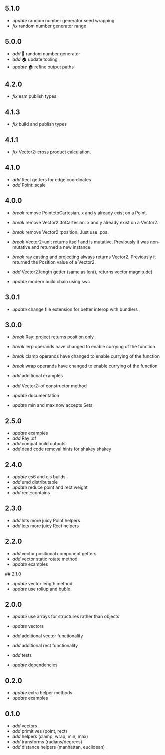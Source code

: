 ## 5.1.0

- _update_ random number generator seed wrapping
- _fix_ random number generator range

## 5.0.0

- _add_ :rocket: random number generator
- _add_ :house: update tooling
- _update_ :house: refine output paths

## 4.2.0

- _fix_ esm publish types

## 4.1.3

- _fix_ build and publish types

## 4.1.1

- _fix_ Vector2::cross product calculation.

## 4.1.0

- _add_ Rect getters for edge coordinates
- _add_ Point::scale

## 4.0.0

- _break_ remove Point::toCartesian. x and y already exist on a Point.
- _break_ remove Vector2::toCartesian. x and y already exist on a Vector2.
- _break_ remove Vector2::position. Just use .pos.
- _break_ Vector2::unit returns itself and is mutative. Previously it was non-mutative and returned a new instance.
- _break_ ray casting and projecting always returns Vector2. Previously it returned the Position value of a Vector2.

- _add_ Vector2.length getter (same as len(), returns vector magnitude)
- _update_ modern build chain using swc

## 3.0.1

- _update_ change file extension for better interop with bundlers

## 3.0.0

- _break_ Ray::project returns position only
- _break_ lerp operands have changed to enable currying of the function
- _break_ clamp operands have changed to enable currying of the function
- _break_ wrap operands have changed to enable currying of the function

- _add_ additional examples
- _add_ Vector2::of constructor method
- _update_ documentation
- _update_ min and max now accepts Sets

## 2.5.0

- _update_ examples
- _add_ Ray::of
- _add_ compat build outputs
- _add_ dead code removal hints for shakey shakey

## 2.4.0

- _update_ es6 and cjs builds
- _add_ umd distributable
- _update_ reduce point and rect weight
- _add_ rect::contains

## 2.3.0

- _add_ lots more juicy Point helpers
- _add_ lots more juicy Rect helpers

## 2.2.0

- _add_ vector positional component getters
- _add_ vector static rotate method
- _update_ examples

## 2.1.0

- _update_ vector length method
- _update_ use rollup and buble

## 2.0.0

- _update_ use arrays for structures rather than objects

- _update_ vectors
- _add_ additional vector functionality
- _add_ additional rect functionality
- _add_ tests
- _update_ dependencies

## 0.2.0

- _update_ extra helper methods
- _update_ examples

## 0.1.0

- _add_ vectors
- _add_ primitives (point, rect)
- _add_ helpers (clamp, wrap, min, max)
- _add_ transforms (radians/degrees)
- _add_ distance helpers (manhattan, euclidean)
